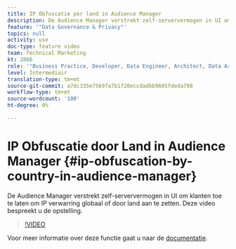 ```yaml
---
title: IP Obfuscatie per land in Audience Manager
description: De Audience Manager verstrekt zelf-serververmogen in UI om klanten toe te laten om IP verwarring globaal of door land aan te zetten. Deze video bespreekt u de opstelling.
feature: '"Data Governance & Privacy"'
topics: null
activity: use
doc-type: feature video
team: Technical Marketing
kt: 2866
role: '"Business Practice, Developer, Data Engineer, Architect, Data Architect, Administrator, Leader"'
level: Intermediair
translation-type: tm+mt
source-git-commit: a7dc335e75697a7b1720eccdadbb9605fdeda798
workflow-type: tm+mt
source-wordcount: '100'
ht-degree: 0%

---
```



# IP Obfuscatie door Land in Audience Manager {#ip-obfuscation-by-country-in-audience-manager}

De Audience Manager verstrekt zelf-serververmogen in UI om klanten toe te laten om IP verwarring globaal of door land aan te zetten. Deze video bespreekt u de opstelling.

>[!VIDEO](https://video.tv.adobe.com/v/27218/?quality=9)

Voor meer informatie over deze functie gaat u naar de [documentatie](https://experiencecloud.adobe.com/resources/help/en_US/aam/ip-obfuscation.html).
